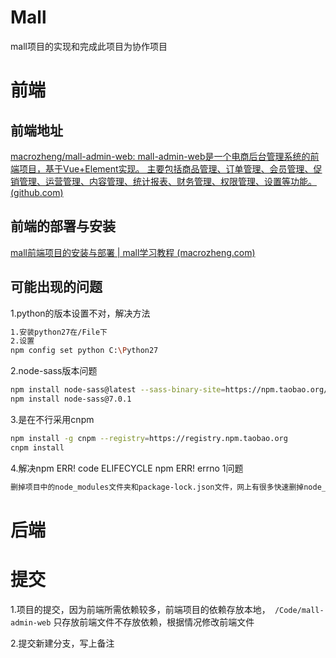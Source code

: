 # Mall
mall项目的实现和完成此项目为协作项目

# 前端

## 前端地址

[macrozheng/mall-admin-web: mall-admin-web是一个电商后台管理系统的前端项目，基于Vue+Element实现。 主要包括商品管理、订单管理、会员管理、促销管理、运营管理、内容管理、统计报表、财务管理、权限管理、设置等功能。 (github.com)](https://github.com/macrozheng/mall-admin-web)

## 前端的部署与安装

[mall前端项目的安装与部署 | mall学习教程 (macrozheng.com)](https://www.macrozheng.com/mall/deploy/mall_deploy_web.html#windows下的安装及部署)

## 可能出现的问题

1.python的版本设置不对，解决方法

~~~bash
1.安装python27在/File下
2.设置
npm config set python C:\Python27
~~~

2.node-sass版本问题

~~~bash
npm install node-sass@latest --sass-binary-site=https://npm.taobao.org/mirrors/node-sass
npm install node-sass@7.0.1
~~~

3.是在不行采用cnpm

~~~bash
npm install -g cnpm --registry=https://registry.npm.taobao.org
cnpm install
~~~

4.解决npm ERR! code ELIFECYCLE npm ERR! errno 1问题

~~~bash
删掉项目中的node_modules文件夹和package-lock.json文件，网上有很多快速删掉node_modules的指令和方法，但是我照搬了一下，发现都不行，所以还是手动删掉是最快的。
~~~

# 后端

# 提交

1.项目的提交，因为前端所需依赖较多，前端项目的依赖存放本地，` /Code/mall-admin-web` 只存放前端文件不存放依赖，根据情况修改前端文件

2.提交新建分支，写上备注